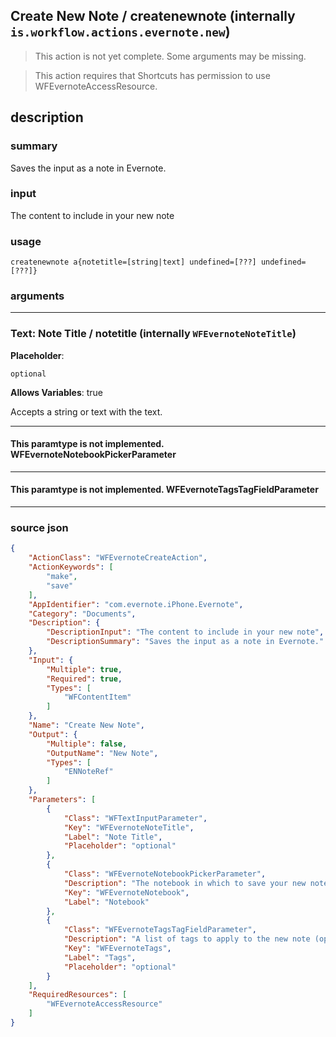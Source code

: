 
## Create New Note / createnewnote (internally `is.workflow.actions.evernote.new`)

> This action is not yet complete. Some arguments may be missing.

> This action requires that Shortcuts has permission to use WFEvernoteAccessResource.


## description

### summary

Saves the input as a note in Evernote.


### input

The content to include in your new note


### usage
```
createnewnote a{notetitle=[string|text] undefined=[???] undefined=[???]}
```

### arguments

---

### Text: Note Title / notetitle (internally `WFEvernoteNoteTitle`)
**Placeholder**:
```
optional
```
**Allows Variables**: true



Accepts a string 
or text
with the text.

---

#### This paramtype is not implemented. WFEvernoteNotebookPickerParameter

---

#### This paramtype is not implemented. WFEvernoteTagsTagFieldParameter

---

### source json

```json
{
	"ActionClass": "WFEvernoteCreateAction",
	"ActionKeywords": [
		"make",
		"save"
	],
	"AppIdentifier": "com.evernote.iPhone.Evernote",
	"Category": "Documents",
	"Description": {
		"DescriptionInput": "The content to include in your new note",
		"DescriptionSummary": "Saves the input as a note in Evernote."
	},
	"Input": {
		"Multiple": true,
		"Required": true,
		"Types": [
			"WFContentItem"
		]
	},
	"Name": "Create New Note",
	"Output": {
		"Multiple": false,
		"OutputName": "New Note",
		"Types": [
			"ENNoteRef"
		]
	},
	"Parameters": [
		{
			"Class": "WFTextInputParameter",
			"Key": "WFEvernoteNoteTitle",
			"Label": "Note Title",
			"Placeholder": "optional"
		},
		{
			"Class": "WFEvernoteNotebookPickerParameter",
			"Description": "The notebook in which to save your new note (optional)",
			"Key": "WFEvernoteNotebook",
			"Label": "Notebook"
		},
		{
			"Class": "WFEvernoteTagsTagFieldParameter",
			"Description": "A list of tags to apply to the new note (optional)",
			"Key": "WFEvernoteTags",
			"Label": "Tags",
			"Placeholder": "optional"
		}
	],
	"RequiredResources": [
		"WFEvernoteAccessResource"
	]
}
```
